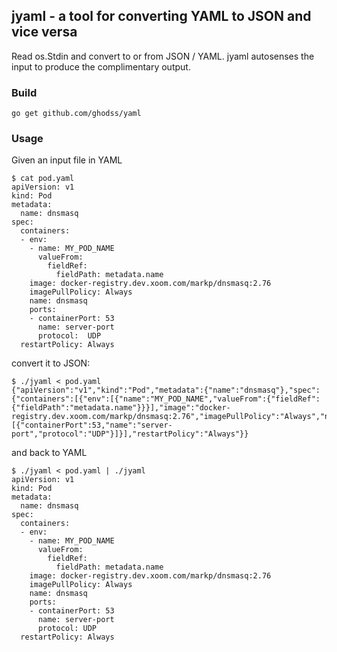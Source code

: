 
## jyaml - a tool for converting YAML to JSON and vice versa

Read os.Stdin and convert to or from JSON / YAML.  jyaml autosenses the input to produce the complimentary output.


### Build

```
go get github.com/ghodss/yaml
```

### Usage

Given an input file in YAML

```
$ cat pod.yaml 
apiVersion: v1
kind: Pod
metadata:
  name: dnsmasq
spec:
  containers:
  - env:
    - name: MY_POD_NAME
      valueFrom:
        fieldRef:
          fieldPath: metadata.name
    image: docker-registry.dev.xoom.com/markp/dnsmasq:2.76
    imagePullPolicy: Always
    name: dnsmasq
    ports:
    - containerPort: 53
      name: server-port
      protocol:  UDP
  restartPolicy: Always
```

convert it to JSON:

```
$ ./jyaml < pod.yaml 
{"apiVersion":"v1","kind":"Pod","metadata":{"name":"dnsmasq"},"spec":{"containers":[{"env":[{"name":"MY_POD_NAME","valueFrom":{"fieldRef":{"fieldPath":"metadata.name"}}}],"image":"docker-registry.dev.xoom.com/markp/dnsmasq:2.76","imagePullPolicy":"Always","name":"dnsmasq","ports":[{"containerPort":53,"name":"server-port","protocol":"UDP"}]}],"restartPolicy":"Always"}}
```

and back to YAML

```
$ ./jyaml < pod.yaml | ./jyaml 
apiVersion: v1
kind: Pod
metadata:
  name: dnsmasq
spec:
  containers:
  - env:
    - name: MY_POD_NAME
      valueFrom:
        fieldRef:
          fieldPath: metadata.name
    image: docker-registry.dev.xoom.com/markp/dnsmasq:2.76
    imagePullPolicy: Always
    name: dnsmasq
    ports:
    - containerPort: 53
      name: server-port
      protocol: UDP
  restartPolicy: Always
```
